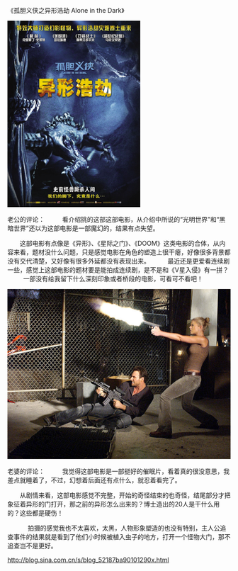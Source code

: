 《孤胆义侠之异形浩劫 Alone in the Dark》

			
![](./img/52187ba9tbfd378efe212&690.jpg)

老公的评论：
 
　　看介绍挑的这部这部电影，从介绍中所说的“光明世界”和“黑暗世界”还以为这部电影是一部魔幻的，结果有点失望。
 

　　这部电影有点像是《异形》、《星际之门》、《DOOM》这类电影的合体，从内容来看，题材没什么问题，只是感觉电影在角色的塑造上很干瘪，好像很多背景都没有交代清楚，又好像有很多外延都没有表现出来。
 
　　最近还是更爱看连续剧一些，感觉上这部电影的题材要是能拍成连续剧，是不是和《V星入侵》有一拼？
 
　　一部没有给我留下什么深刻印象或者桥段的电影，可看可不看吧！

![](./img/52187ba9tbfd37a53a03e&690.jpg)

老婆的评论：
 
　　我觉得这部电影是一部挺好的催眠片，看着真的很没意思，我差点就睡着了，不过，幻想着后面还有点什么，就忍着看完了。
 

　　从剧情来看，这部电影感觉不完整，开始的奇怪结束的也奇怪，结尾部分才把象征着异形的门打开，那之前的异形怎么出来的？博士造出的20人是干什么用的？这些都是硬伤！

　
　　拍摄的感觉我也不太喜欢，太黑，人物形象塑造的也没有特别，主人公追查事件的结果就是看到了他们小时候被植入虫子的地方，打开一个怪物大门，那不追查岂不是更好。							
		
http://blog.sina.com.cn/s/blog_52187ba90101290x.html
